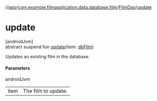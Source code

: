//[app](../../../index.md)/[com.example.filmapplication.data.database.film](../index.md)/[FilmDao](index.md)/[update](update.md)

# update

[androidJvm]\
abstract suspend fun [update](update.md)(item: [dbFilm](../db-film/index.md))

Updates an existing film in the database.

#### Parameters

androidJvm

| | |
|---|---|
| item | The film to update. |
